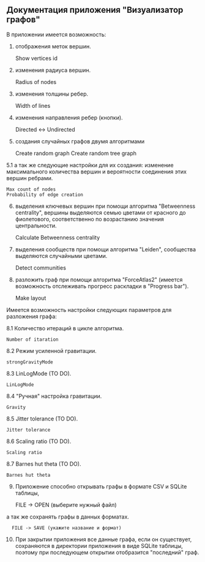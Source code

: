 ## Документация приложения "Визуализатор графов"

В приложении имеется возможность:

1. отображения меток вершин.

    
    Show vertices id

2. изменения радиуса вершин.

    
    Radius of nodes

3. изменения толщины ребер.

    
    Width of lines

4. изменения направления ребер (кнопки).


    Directed <-> Undirected

5. создания случайных графов двумя алгоритмами


    Create random graph
    Create random tree graph

5.1 а так же следующие настройки для их создания: изменение максимального
количества вершин и вероятности соединения этих вершин ребрами.


    Max count of nodes
    Probability of edge creation

6. выделения ключевых вершин при помощи алгоритма "Betweenness centrality", вершины выделяются семью цветами
от красного до фиолетового, соответственно по возрастанию значения центральности.


    Calculate Betweenness centrality

7. выделения сообществ при помощи алгоритма "Leiden", сообщества выделяются случайными цветами.


    Detect communities

8. разложить граф при помощи алгоритма "ForceAtlas2"
   (имеется возможность отслеживать прогресс раскладки в 
   "Progress bar").


    Make layout

Имеется возможность настройки следующих параметров для разложения графа:

8.1 Количество итераций в цикле алгоритма.

    Number of itaration

8.2 Режим усиленной гравитации.

    strongGravityMode

8.3 LinLogMode (TO DO).

    LinLogMode 

8.4 "Ручная" настройка гравитации.

    Gravity

8.5 Jitter tolerance (TO DO).

    Jitter tolerance

8.6 Scaling ratio (TO DO).

    Scaling ratio

8.7 Barnes hut theta (TO DO).

    Barnes hut theta

9. Приложение способно открывать графы в формате CSV и SQLite таблицы, 
   

      FILE -> OPEN (выберите нужный файл)

а так же сохранять графы в данных форматах.

      FILE -> SAVE (укажите название и формат)

10. При закрытии приложения все данные графа, если он существует, сохраняются в директории 
приложения в виде SQLite таблицы, поэтому при последующем открытии отобразится "последний" граф.